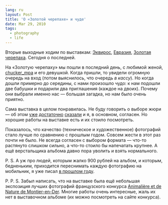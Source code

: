 ```yaml
---
lang: ru
layout: Post
title: 'О «Золотой черепахе» и чуде'
date: Mar 29, 2010
tags:
  - photography
  - life
---
```


Вторые выходные ходим по выставкам: [Эквирос](http://www.equiros.ru/ "Лошадиная выствка"), [Евразия](http://rkf.org.ru/shows/eurasia/2010.html "Собачья выставка"), [Золотая черепаха](http://animalphoto.ru/ "Лучшие фотографии дикой природы"). Сегодня о последней.

<!--more-->

На «Золотую черепаху» мы пошли в последний день, с любимой женой, [chucker_mpa](http://chucker-mpa.livejournal.com/) и его девушкой. Когда пришли, то увидели огромную очередь на вход (потом выяснилось, что очередь *в кассу*). Но когда дошли примерно до середины, с нами произошло чудо: к нам подошли две бабушки и подарили два приглашения (каждое на двоих). Почему они выбрали именно нас — большая загадка, но нам было очень приятно.

Сама выставка в целом понравилась. Не буду говорить о выборе жюри — об этом [уже](http://d-konstantinov.livejournal.com/540054.html) [достаточно](http://samebody.livejournal.com/69420.html) [сказали](http://vvp-tm.livejournal.com/309889.html) и я, в основном, согласен. Но хорошие работы на выставке есть и их стоило посмотреть.

Показалось, что качество (техническое и художественное) фотографий стало лучше по сравнению с прошлым годом. Совсем жести в этот раз почти не было. Не всегда согласен с выбором формата — что-то растянуто слишком сильно, а что-то стоило бы напечатать крупнее. А ещё верстальщика альбома давно пора уволить и взять нормального.

P. S. А уж про людей, которым жалко 900 рублей на альбом, и которым, бедненьким, приходится переснимать каждую фотографию на мобильник, я уже писал [в прошлом году](http://birdwatcher.ru/blog/3377/).

P. P. S. Забыл написать, что на выставке была ещё небольшая экспозиция лучших фотографий французского конкурса [Animalière et de Nature de Montier-en-Der](http://www.festiphoto-montier.org/afpanEN.htm "Сайт конкурса"). Многие работы очень интересные, жаль их нет в выставочном альбоме (их можно посмотреть на сайте конкурса).

